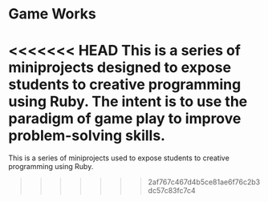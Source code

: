 # Game Works

<<<<<<< HEAD
This is a series of miniprojects designed to expose students to
creative programming using Ruby. The intent is to use the paradigm
of game play to improve problem-solving skills.
=======
This is a series of miniprojects used to expose students to creative programming using Ruby.
>>>>>>> 2af767c467d4b5ce81ae6f76c2b3dc57c83fc7c4

